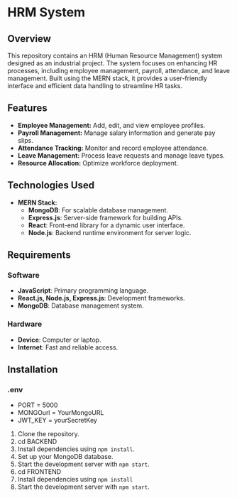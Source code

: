 # HRM System

## Overview

This repository contains an HRM (Human Resource Management) system designed as an industrial project. The system focuses on enhancing HR processes, including employee management, payroll, attendance, and leave management. Built using the MERN stack, it provides a user-friendly interface and efficient data handling to streamline HR tasks.

## Features

- **Employee Management:** Add, edit, and view employee profiles.
- **Payroll Management:** Manage salary information and generate pay slips.
- **Attendance Tracking:** Monitor and record employee attendance.
- **Leave Management:** Process leave requests and manage leave types.
- **Resource Allocation:** Optimize workforce deployment.

## Technologies Used

- **MERN Stack:** 
  - **MongoDB**: For scalable database management.
  - **Express.js**: Server-side framework for building APIs.
  - **React**: Front-end library for a dynamic user interface.
  - **Node.js**: Backend runtime environment for server logic.

## Requirements

### Software

- **JavaScript**: Primary programming language.
- **React.js, Node.js, Express.js**: Development frameworks.
- **MongoDB**: Database management system.

### Hardware

- **Device**: Computer or laptop.
- **Internet**: Fast and reliable access.

## Installation
### .env

- PORT = 5000
- MONGOurl = YourMongoURL
- JWT_KEY = yourSecretKey
 
1. Clone the repository.
2. cd BACKEND
3. Install dependencies using `npm install`.
4. Set up your MongoDB database.
5. Start the development server with `npm start`.
6. cd FRONTEND
7. Install dependencies using `npm install`
8. Start the development server with `npm start`.
   



